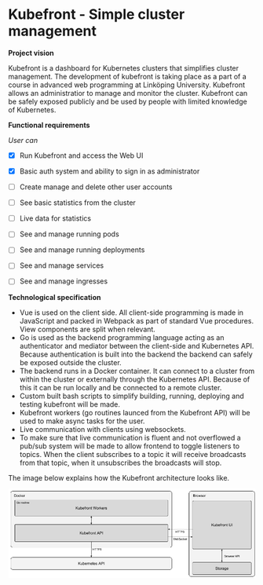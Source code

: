 # Kubefront - Simple cluster management

**Project vision**

Kubefront is a dashboard for Kubernetes clusters that simplifies cluster management. The development of kubefront is taking place as a part of a course in advanced web programming at Linköping University. Kubefront allows an administratior to manage and monitor the cluster. Kubefront can be safely exposed publicly and be used by people with limited knowledge of Kubernetes.

**Functional requirements**

*User can*

- [x] Run Kubefront and access the Web UI
- [x] Basic auth system and ability to sign in as administrator
- [ ] Create manage and delete other user accounts
- [ ] See basic statistics from the cluster
- [ ] Live data for statistics
- [ ] See and manage running pods
- [ ] See and manage running deployments
- [ ] See and manage services
- [ ] See and manage ingresses


**Technological specification**

- Vue is used on the client side. All client-side programming is made in JavaScript and packed in Webpack as part of standard Vue procedures. View components are split when relevant.
- Go is used as the backend programming language acting as an authenticator and mediator between the client-side and Kubernetes API. Because authentication is built into the backend the backend can safely be exposed outside the cluster.
- The backend runs in a Docker container. It can connect to a cluster from within the cluster or externally through the Kubernetes API. Because of this it can be run locally and be connected to a remote cluster. 
- Custom built bash scripts to simplify building, running, deploying and testing kubefront will be made.
- Kubefront workers (go routines launced from the Kubefront API) will be used to make async tasks for the user.
- Live communication with clients using websockets.
- To make sure that live communication is fluent and not overflowed a pub/sub system will be made to allow frontend to toggle listeners to topics. When the client subscribes to a topic it will receive broadcasts from that topic, when it unsubscribes the broadcasts will stop.

The image below explains how the Kubefront architecture looks like.

![Kubefront architecture](kubefront-architecture.png "Kubefront architecture")
